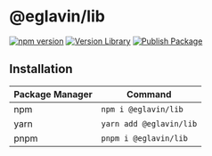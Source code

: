 # @eglavin/lib

[![npm version](https://badge.fury.io/js/@eglavin%2Flib.svg)](https://badge.fury.io/js/@eglavin%2Flib)
[![Version Library](https://github.com/eglavin/lib/actions/workflows/version.yml/badge.svg)](https://github.com/eglavin/lib/actions/workflows/version.yml)
[![Publish Package](https://github.com/eglavin/lib/actions/workflows/release.yml/badge.svg)](https://github.com/eglavin/lib/actions/workflows/release.yml)

## Installation

| Package Manager | Command                 |
| --------------- | ----------------------- |
| npm             | `npm i @eglavin/lib`    |
| yarn            | `yarn add @eglavin/lib` |
| pnpm            | `pnpm i @eglavin/lib`   |
